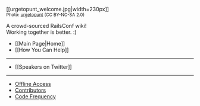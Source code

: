 [[urgetopunt_welcome.jpg|width=230px]]
<br /><small>Photo: [urgetopunt](http://www.flickr.com/photos/urgetopunt/7132805385/in/set-72157629578123510/) (CC BY-NC-SA 2.0)</small>

A crowd-sourced RailsConf wiki!<br />
Working together is better.  :)

* [[Main Page|Home]]
* [[How You Can Help]]

---

* [[Speakers on Twitter]]

---

* [Offline Access](https://github.com/newhavenrb/railsconf2012/wiki/_access)
* [Contributors](https://github.com/newhavenrb/railsconf2012/graphs/contributors)
* [Code Frequency](https://github.com/newhavenrb/railsconf2012/graphs/code-frequency)
